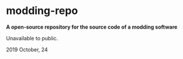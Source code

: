 # modding-repo

**A open-source repository for the source code of a modding software**

Unavailable to public.

2019 October, 24
